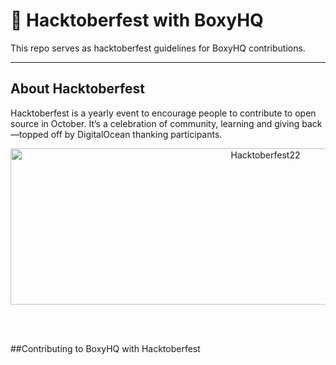 # 🎃 Hacktoberfest with BoxyHQ
This repo serves as hacktoberfest guidelines for BoxyHQ contributions.
________
## About Hacktoberfest
Hacktoberfest is a yearly event to encourage people to contribute to open source in October. It’s a celebration of community, learning and giving back—topped off by DigitalOcean thanking participants.

<p align="center">
    <a href="https://hacktoberfest.com" target="_blank"><img width="800" height="250" src="https://pbs.twimg.com/profile_banners/1040669393255055360/1662652901/1500x500" alt="Hacktoberfest22"></a>
<p>

</br>
</br>

##Contributing to BoxyHQ with Hacktoberfest
